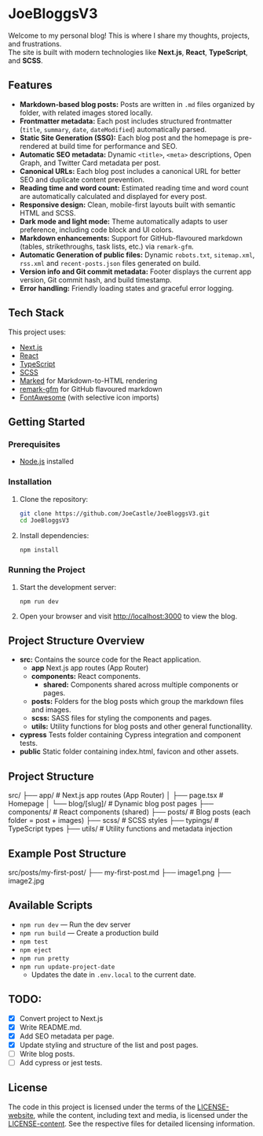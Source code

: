 # JoeBloggsV3

Welcome to my personal blog! This is where I share my thoughts, projects, and frustrations.  
The site is built with modern technologies like **Next.js**, **React**, **TypeScript**, and **SCSS**.

## Features

- **Markdown-based blog posts:** Posts are written in `.md` files organized by folder, with related images stored locally.
- **Frontmatter metadata:** Each post includes structured frontmatter (`title`, `summary`, `date`, `dateModified`) automatically parsed.
- **Static Site Generation (SSG):** Each blog post and the homepage is pre-rendered at build time for performance and SEO.
- **Automatic SEO metadata:** Dynamic `<title>`, `<meta>` descriptions, Open Graph, and Twitter Card metadata per post.
- **Canonical URLs:** Each blog post includes a canonical URL for better SEO and duplicate content prevention.
- **Reading time and word count:** Estimated reading time and word count are automatically calculated and displayed for every post.
- **Responsive design:** Clean, mobile-first layouts built with semantic HTML and SCSS.
- **Dark mode and light mode:** Theme automatically adapts to user preference, including code block and UI colors.
- **Markdown enhancements:** Support for GitHub-flavoured markdown (tables, strikethroughs, task lists, etc.) via `remark-gfm`.
- **Automatic Generation of public files:** Dynamic `robots.txt`, `sitemap.xml`, `rss.xml` and `recent-posts.json` files generated on build.
- **Version info and Git commit metadata:** Footer displays the current app version, Git commit hash, and build timestamp.
- **Error handling:** Friendly loading states and graceful error logging.

## Tech Stack

This project uses:

- [Next.js](https://nextjs.org/)
- [React](https://react.dev/)
- [TypeScript](https://www.typescriptlang.org/)
- [SCSS](https://sass-lang.com/)
- [Marked](https://marked.js.org/) for Markdown-to-HTML rendering
- [remark-gfm](https://github.com/remarkjs/remark-gfm) for GitHub flavoured markdown
- [FontAwesome](https://fontawesome.com/) (with selective icon imports)

## Getting Started

### Prerequisites

- [Node.js](https://nodejs.org/) installed

### Installation

1. Clone the repository:

   ```bash
   git clone https://github.com/JoeCastle/JoeBloggsV3.git
   cd JoeBloggsV3
   ```

3. Install dependencies:
   ```
   npm install
   ```

### Running the Project

1. Start the development server:
   ```
   npm run dev
   ```

2. Open your browser and visit [http://localhost:3000](http://localhost:3000) to view the blog.

## Project Structure Overview

- **src:** Contains the source code for the React application.
  - **app**  Next.js app routes (App Router)
  - **components:** React components.
    - **shared:** Components shared across multiple components or pages.
  - **posts:** Folders for the blog posts which group the markdown files and images.
  - **scss:** SASS files for styling the components and pages.
  - **utils:** Utility functions for blog posts and other general functionallity.
- **cypress** Tests folder containing Cypress integration and component tests.
- **public** Static folder containing index.html, favicon and other assets.

## Project Structure

src/
├── app/                 # Next.js app routes (App Router)
│   ├── page.tsx         # Homepage
│   └── blog/[slug]/     # Dynamic blog post pages
├── components/          # React components (shared)
├── posts/               # Blog posts (each folder = post + images)
├── scss/                # SCSS styles
├── typings/             # TypeScript types
├── utils/               # Utility functions and metadata injection

## Example Post Structure

src/posts/my-first-post/
├── my-first-post.md
├── image1.png
├── image2.jpg

## Available Scripts

- `npm run dev` — Run the dev server
- `npm run build` — Create a production build
- `npm test`
- `npm eject`
- `npm run pretty`
- `npm run update-project-date`
   - Updates the date in `.env.local` to the current date.

## TODO:

- [x] Convert project to Next.js
- [x] Write README.md.
- [x] Add SEO metadata per page.
- [x] Update styling and structure of the list and post pages.
- [ ] Write blog posts.
- [ ] Add cypress or jest tests.

## License

The code in this project is licensed under the terms of the [LICENSE-website](LICENSE-website), while the content, including text and media, is licensed under the [LICENSE-content](LICENSE-content). See the respective files for detailed licensing information.
